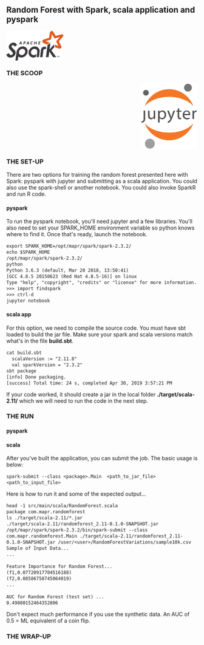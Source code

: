 ## Random Forest with Spark, scala application and pyspark
<img align="left" src="../images/spark.png" width="150">

<br clear="left"/>

### THE SCOOP
<img align="right" src="../images/jupyter.png" width="150">

<br clear="right"/>

### THE SET-UP
There are two options for training the random forest presented here with Spark: pyspark with jupyter and submitting as a scala application. You could also use the spark-shell or another notebook. You could also invoke SparkR and run R code. 
#### pyspark
To run the pyspark notebook, you'll need jupyter and a few libraries. You'll also need to set your SPARK_HOME environment variable so python knows where to find it. Once that's ready, launch the notebook.
```
export SPARK_HOME=/opt/mapr/spark/spark-2.3.2/
echo $SPARK_HOME
/opt/mapr/spark/spark-2.3.2/
python 
Python 3.6.3 (default, Mar 20 2018, 13:50:41) 
[GCC 4.8.5 20150623 (Red Hat 4.8.5-16)] on linux
Type "help", "copyright", "credits" or "license" for more information.
>>> import findspark
>>> ctrl-d
jupyter notebook
```

#### scala app
For this option, we need to compile the source code. You must have sbt loaded to build the jar file. Make sure your spark and scala versions match what's in the file **build.sbt**.
```
cat build.sbt 
  scalaVersion := "2.11.8"
  val sparkVersion = "2.3.2"
sbt package
[info] Done packaging.
[success] Total time: 24 s, completed Apr 30, 2019 3:57:21 PM
```
If your code worked, it should create a jar in the local folder **./target/scala-2.11/** which we will need to run the code in the next step.

### THE RUN

#### pyspark

#### scala 
After you've built the application, you can submit the job. The basic usage is below:
```
spark-submit --class <package>.Main  <path_to_jar_file> <path_to_input_file>
```
Here is how to run it and some of the expected output...
```
head -1 src/main/scala/RandomForest.scala 
package com.mapr.randomforest 
ls ./target/scala-2.11/*.jar
./target/scala-2.11/randomforest_2.11-0.1.0-SNAPSHOT.jar
/opt/mapr/spark/spark-2.3.2/bin/spark-submit --class com.mapr.randomforest.Main ./target/scala-2.11/randomforest_2.11-0.1.0-SNAPSHOT.jar /user/<user>/RandomForestVariations/sample10k.csv
Sample of Input Data...
...

Feature Importance for Random Forest...
(f1,0.07720917704516188)
(f2,0.08586758745064019)
...

AUC for Random Forest (test set) ...
0.49880152464352806
```

Don't expect much performance if you use the synthetic data. An AUC of 0.5 = ML equivalent of a coin flip. 

### THE WRAP-UP
